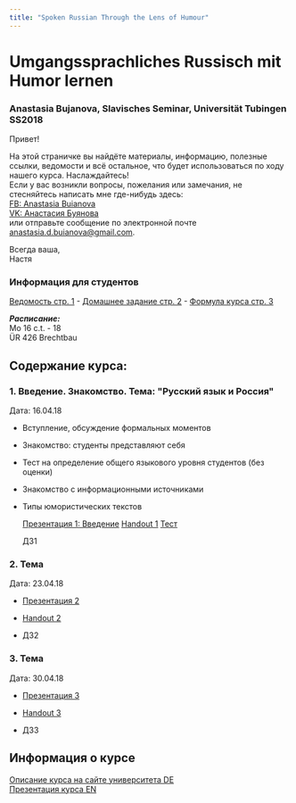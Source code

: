 ```yaml
---
title: "Spoken Russian Through the Lens of Humour"
--- 
```


# Umgangssprachliches Russisch mit Humor lernen
### Anastasia Bujanova, Slavisches Seminar, Universität Tubingen SS2018

Привет!

На этой страничке вы найдёте материалы, информацию, полезные ссылки, ведомости и всё остальное, что будет использоваться по ходу нашего курса. Наслаждайтесь!  
Если у вас возникли вопросы, пожелания или замечания, не стесняйтесь написать мне где-нибудь здесь:  
[FB: Anastasia Buianova](https://www.facebook.com/anastasia.buianova)  
[VK: Анастасия Буянова](https://vk.com/anaesthesiabuianova)  
или отправьте сообщение по электронной почте [anastasia.d.buianova@gmail.com](anastasia.d.buianova@gmail.com).

Всегда ваша,  
Настя

### Информация для студентов

[Ведомость стр. 1](https://docs.google.com/spreadsheets/d/1tdinptxIFDalAQa3iHYhIRKybBKyOelF3qSb4YBjzXc/edit#gid=1748941722) - [Домашнее задание стр. 2](https://docs.google.com/spreadsheets/d/1tdinptxIFDalAQa3iHYhIRKybBKyOelF3qSb4YBjzXc/edit#gid=0) - [Формула курса стр. 3](https://docs.google.com/spreadsheets/d/1tdinptxIFDalAQa3iHYhIRKybBKyOelF3qSb4YBjzXc/edit#gid=163382033)

***Расписание:***  
Mo 16 c.t. - 18  
ÜR 426 Brechtbau



## Содержание курса:
### 1. Введение. Знакомство. Тема: "Русский язык и Россия"
Дата: 16.04.18
  * Вступление, обсуждение формальных моментов
  * Знакомство: студенты представляют себя 
  * Тест на определение общего языкового уровня студентов (без оценки)
  * Знакомство с информационными источниками
  * Типы юмористических текстов
  

    [Презентация 1: Введение]() 
    [Handout 1]() 
    [Тест](https://docs.google.com/document/d/1PmCIyw2Zj6Ke-U_ukVokoDMAAzu1fmiuqxcZwZRPROo/edit?usp=sharing)
   
    ДЗ1


### 2. Тема  
Дата: 23.04.18 
   * [Презентация 2]() 
   * [Handout 2]() 
   
   * ДЗ2

### 3. Тема  
Дата: 30.04.18 
   * [Презентация 3]() 
   * [Handout 3]() 
   
   * ДЗ3





## Информация о курсе


[Описание курса на сайте университета DE](https://campus.verwaltung.uni-tuebingen.de/lsfpublic/rds?state=verpublish&status=init&vmfile=no&publishid=169495&moduleCall=webInfo&publishConfFile=webInfo&publishSubDir=veranstaltung&noDBAction=y&init=y)  
[Презентация курса EN]()
